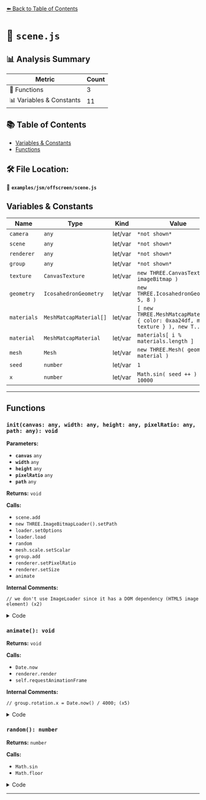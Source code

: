 [⬅️ Back to Table of Contents](../../../index.md)

# 📄 `scene.js`

## 📊 Analysis Summary

| Metric | Count |
|--------|-------|
| 🔧 Functions | 3 |
| 📊 Variables & Constants | 11 |

## 📚 Table of Contents

- [Variables & Constants](#variables-constants)
- [Functions](#functions)

## 🛠️ File Location:
📂 **`examples/jsm/offscreen/scene.js`**

## Variables & Constants

| Name | Type | Kind | Value | Exported |
|------|------|------|-------|----------|
| `camera` | `any` | let/var | `*not shown*` | ✗ |
| `scene` | `any` | let/var | `*not shown*` | ✗ |
| `renderer` | `any` | let/var | `*not shown*` | ✗ |
| `group` | `any` | let/var | `*not shown*` | ✗ |
| `texture` | `CanvasTexture` | let/var | `new THREE.CanvasTexture( imageBitmap )` | ✗ |
| `geometry` | `IcosahedronGeometry` | let/var | `new THREE.IcosahedronGeometry( 5, 8 )` | ✗ |
| `materials` | `MeshMatcapMaterial[]` | let/var | `[ new THREE.MeshMatcapMaterial( { color: 0xaa24df, matcap: texture } ), new T...` | ✗ |
| `material` | `MeshMatcapMaterial` | let/var | `materials[ i % materials.length ]` | ✗ |
| `mesh` | `Mesh` | let/var | `new THREE.Mesh( geometry, material )` | ✗ |
| `seed` | `number` | let/var | `1` | ✗ |
| `x` | `number` | let/var | `Math.sin( seed ++ ) * 10000` | ✗ |


---

## Functions

### `init(canvas: any, width: any, height: any, pixelRatio: any, path: any): void`

**Parameters:**

- **`canvas`** `any`
- **`width`** `any`
- **`height`** `any`
- **`pixelRatio`** `any`
- **`path`** `any`

**Returns:** `void`

**Calls:**

- `scene.add`
- `new THREE.ImageBitmapLoader().setPath`
- `loader.setOptions`
- `loader.load`
- `random`
- `mesh.scale.setScalar`
- `group.add`
- `renderer.setPixelRatio`
- `renderer.setSize`
- `animate`

**Internal Comments:**
```
// we don't use ImageLoader since it has a DOM dependency (HTML5 image element) (x2)
```

<details><summary>Code</summary>

```typescript
function init( canvas, width, height, pixelRatio, path ) {

	camera = new THREE.PerspectiveCamera( 40, width / height, 1, 1000 );
	camera.position.z = 200;

	scene = new THREE.Scene();
	scene.fog = new THREE.Fog( 0x444466, 100, 400 );
	scene.background = new THREE.Color( 0x444466 );

	group = new THREE.Group();
	scene.add( group );

	// we don't use ImageLoader since it has a DOM dependency (HTML5 image element)

	const loader = new THREE.ImageBitmapLoader().setPath( path );
	loader.setOptions( { imageOrientation: 'flipY' } );
	loader.load( 'textures/matcaps/matcap-porcelain-white.jpg', function ( imageBitmap ) {

		const texture = new THREE.CanvasTexture( imageBitmap );

		const geometry = new THREE.IcosahedronGeometry( 5, 8 );
		const materials = [
			new THREE.MeshMatcapMaterial( { color: 0xaa24df, matcap: texture } ),
			new THREE.MeshMatcapMaterial( { color: 0x605d90, matcap: texture } ),
			new THREE.MeshMatcapMaterial( { color: 0xe04a3f, matcap: texture } ),
			new THREE.MeshMatcapMaterial( { color: 0xe30456, matcap: texture } )
		];

		for ( let i = 0; i < 100; i ++ ) {

			const material = materials[ i % materials.length ];
			const mesh = new THREE.Mesh( geometry, material );
			mesh.position.x = random() * 200 - 100;
			mesh.position.y = random() * 200 - 100;
			mesh.position.z = random() * 200 - 100;
			mesh.scale.setScalar( random() + 1 );
			group.add( mesh );

		}

		renderer = new THREE.WebGLRenderer( { antialias: true, canvas: canvas } );
		renderer.setPixelRatio( pixelRatio );
		renderer.setSize( width, height, false );

		animate();

	} );

}
```
</details>

### `animate(): void`

**Returns:** `void`

**Calls:**

- `Date.now`
- `renderer.render`
- `self.requestAnimationFrame`

**Internal Comments:**
```
// group.rotation.x = Date.now() / 4000; (x5)
```

<details><summary>Code</summary>

```typescript
function animate() {

	// group.rotation.x = Date.now() / 4000;
	group.rotation.y = - Date.now() / 4000;

	renderer.render( scene, camera );

	if ( self.requestAnimationFrame ) {

		self.requestAnimationFrame( animate );

	} else {

		// Firefox

	}

}
```
</details>

### `random(): number`

**Returns:** `number`

**Calls:**

- `Math.sin`
- `Math.floor`

<details><summary>Code</summary>

```typescript
function random() {

	const x = Math.sin( seed ++ ) * 10000;

	return x - Math.floor( x );

}
```
</details>


---